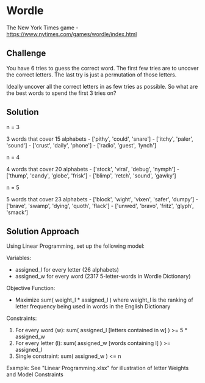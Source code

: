# Wordle
The New York Times game - https://www.nytimes.com/games/wordle/index.html

## Challenge
You have 6 tries to guess the correct word.
The first few tries are to uncover the correct letters.
The last try is just a permutation of those letters.

Ideally uncover all the correct letters in as few tries as possible.
So what are the best words to spend the first 3 tries on?

## Solution
n = 3 

3 words that cover 15 alphabets - ['pithy', 'could', 'snare'] - ['itchy', 'paler', 'sound'] - ['crust', 'daily', 'phone'] - ['radio', 'guest', 'lynch']

n = 4 

4 words that cover 20 alphabets - ['stock', 'viral', 'debug', 'nymph'] - ['thump', 'candy', 'globe', 'frisk'] - ['blimp', 'retch', 'sound', 'gawky']

n = 5

5 words that cover 23 alphabets - ['block', 'wight', 'vixen', 'safer', 'dumpy'] - ['brave', 'swamp', 'dying', 'quoth', 'flack'] - ['unwed', 'bravo', 'fritz', 'glyph', 'smack']

## Solution Approach
Using Linear Programming, set up the following model:

Variables: 
 - assigned_l for every letter (26 alphabets)
 - assigned_w for every word (2317 5-letter-words in Wordle Dictionary)

Objective Function: 
 - Maximize sum( weight_l * assigned_l )
 where weight_l is the ranking of letter frequency being used in words in the English Dictionary

Constraints: 
 1. For every word (w): 	sum( assigned_l [letters contained in w] ) >= 5 * assigned_w
 2. For every letter (l): 	sum( assigned_w [words containing l] ) >= assigned_l
 3. Single constraint: 		sum( assigned_w ) <= n
 

Example: See "Linear Programming.xlsx" for illustration of letter Weights and Model Constraints